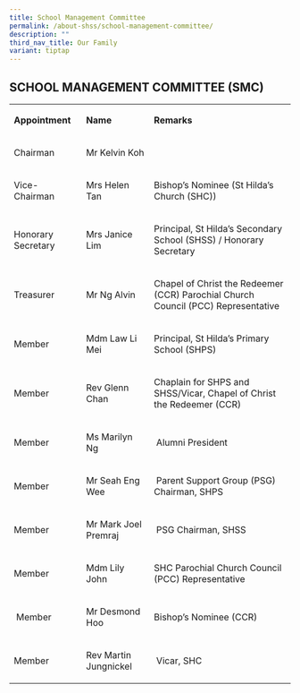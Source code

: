 ```yaml
---
title: School Management Committee
permalink: /about-shss/school-management-committee/
description: ""
third_nav_title: Our Family
variant: tiptap
---
```

<h2>SCHOOL MANAGEMENT COMMITTEE (SMC)</h2>
<table style="minWidth: 75px">
<colgroup>
<col>
<col>
<col>
</colgroup>
<tbody>
<tr>
<td rowspan="1" colspan="1">
<p><strong>Appointment</strong>
</p>
</td>
<td rowspan="1" colspan="1">
<p><strong>Name</strong>
</p>
</td>
<td rowspan="1" colspan="1">
<p><strong>Remarks</strong>
</p>
</td>
</tr>
<tr>
<td rowspan="1" colspan="1">
<p>Chairman</p>
</td>
<td rowspan="1" colspan="1">
<p>Mr Kelvin Koh</p>
</td>
<td rowspan="1" colspan="1">
<p></p>
</td>
</tr>
<tr>
<td rowspan="1" colspan="1">
<p>Vice-Chairman</p>
</td>
<td rowspan="1" colspan="1">
<p>Mrs Helen Tan</p>
</td>
<td rowspan="1" colspan="1">
<p>Bishop’s Nominee (St Hilda’s Church (SHC))&nbsp;</p>
</td>
</tr>
<tr>
<td rowspan="1" colspan="1">
<p>Honorary Secretary&nbsp;</p>
</td>
<td rowspan="1" colspan="1">
<p>Mrs Janice Lim</p>
</td>
<td rowspan="1" colspan="1">
<p>Principal, St Hilda’s Secondary School (SHSS) / Honorary Secretary</p>
</td>
</tr>
<tr>
<td rowspan="1" colspan="1">
<p>Treasurer</p>
</td>
<td rowspan="1" colspan="1">
<p>Mr Ng Alvin</p>
</td>
<td rowspan="1" colspan="1">
<p>Chapel of Christ the Redeemer (CCR) Parochial Church Council (PCC) Representative</p>
</td>
</tr>
<tr>
<td rowspan="1" colspan="1">
<p>Member&nbsp;</p>
</td>
<td rowspan="1" colspan="1">
<p>Mdm Law Li Mei&nbsp;</p>
</td>
<td rowspan="1" colspan="1">
<p>Principal, St Hilda’s Primary School (SHPS)&nbsp;</p>
</td>
</tr>
<tr>
<td rowspan="1" colspan="1">
<p>Member&nbsp;&nbsp;</p>
</td>
<td rowspan="1" colspan="1">
<p>Rev Glenn Chan</p>
</td>
<td rowspan="1" colspan="1">
<p>Chaplain for SHPS and SHSS/Vicar, Chapel of Christ the Redeemer (CCR)&nbsp;&nbsp;</p>
</td>
</tr>
<tr>
<td rowspan="1" colspan="1">
<p>Member</p>
</td>
<td rowspan="1" colspan="1">
<p>Ms Marilyn Ng&nbsp;&nbsp;</p>
</td>
<td rowspan="1" colspan="1">
<p>&nbsp;Alumni President</p>
</td>
</tr>
<tr>
<td rowspan="1" colspan="1">
<p>Member&nbsp;&nbsp;</p>
</td>
<td rowspan="1" colspan="1">
<p>Mr Seah Eng Wee</p>
</td>
<td rowspan="1" colspan="1">
<p>&nbsp;Parent Support Group (PSG) Chairman, SHPS</p>
</td>
</tr>
<tr>
<td rowspan="1" colspan="1">
<p>Member&nbsp;</p>
</td>
<td rowspan="1" colspan="1">
<p>Mr Mark Joel Premraj&nbsp;</p>
</td>
<td rowspan="1" colspan="1">
<p>&nbsp;PSG Chairman, SHSS&nbsp;</p>
</td>
</tr>
<tr>
<td rowspan="1" colspan="1">
<p>Member&nbsp;</p>
</td>
<td rowspan="1" colspan="1">
<p>Mdm Lily John</p>
</td>
<td rowspan="1" colspan="1">
<p>SHC Parochial Church Council (PCC) Representative&nbsp;</p>
</td>
</tr>
<tr>
<td rowspan="1" colspan="1">
<p>&nbsp;Member</p>
</td>
<td rowspan="1" colspan="1">
<p>Mr Desmond Hoo</p>
</td>
<td rowspan="1" colspan="1">
<p>Bishop’s Nominee (CCR)&nbsp;</p>
</td>
</tr>
<tr>
<td rowspan="1" colspan="1">
<p>Member&nbsp;&nbsp;&nbsp;</p>
</td>
<td rowspan="1" colspan="1">
<p>Rev Martin Jungnickel&nbsp;</p>
</td>
<td rowspan="1" colspan="1">
<p>&nbsp;Vicar, SHC&nbsp;&nbsp;</p>
</td>
</tr>
</tbody>
</table>
<p></p>